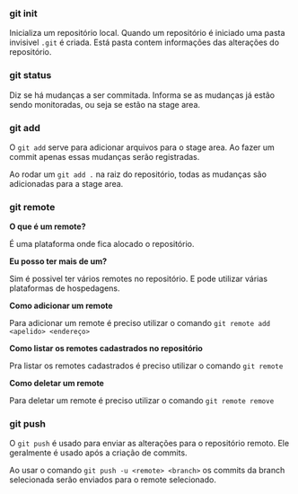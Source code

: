 ### git init

Inicializa um repositório local. Quando um repositório é iniciado uma pasta invisivel `.git` é criada. Está pasta contem informações das alterações do repositório.

### git status

Diz se há mudanças a ser commitada. Informa se as mudanças já estão sendo monitoradas, ou seja se estão na stage area.

### git add

O `git add` serve para adicionar  arquivos para o stage area. Ao fazer um commit apenas essas mudanças serão registradas.

Ao rodar um `git add .` na raiz do repositório, todas as mudanças são adicionadas para a stage area.

### git remote

**O que é um remote?**

É uma plataforma onde fica alocado o repositório.

**Eu posso ter mais de um?**

Sim é possivel ter vários remotes no repositório. E pode utilizar várias plataformas de hospedagens.

**Como adicionar um remote**

Para adicionar um remote é preciso utilizar o comando `git remote add <apelido> <endereço>` 

**Como listar os remotes cadastrados no repositório**

Pra listar os remotes cadastrados é preciso utilizar o comando `git remote`

**Como deletar um remote**

Para deletar um remote é preciso utilizar o comando `git remote remove` 

### git push

O `git push` é usado para enviar as alterações para o repositório remoto. Ele geralmente é usado após a criação de commits.

Ao usar o comando `git push -u <remote> <branch>` os commits da branch selecionada serão enviados para o remote selecionado.
